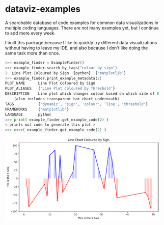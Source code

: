 # dataviz-examples
    
A searchable database of code examples for common data visualizations in multiple coding languages. There are not many examples yet, but I continue to add more every week.

I built this package because I like to quickly try different data visualizations without having to leave my IDE, and also because I don't like doing the same task more than once. 

```python
>>> example_finder = ExampleFinder()
>>> example_finder.search_by_tags("colour by sign")
2  Line Plot Coloured by Sign  [python]  {'matplotlib'}
>>> example_finder.print_example_metadata(2)
PLOT_NAME      Line Plot Coloured by Sign
PLOT_ALIASES   {'Line Plot Coloured by Threshold'}
DESCRIPTION    Line plot which changes colour based on which side of 0 the value falls on 
    (also includes transparent bar chart underneath)
TAGS           {'dynamic', 'sign', 'colour', 'line', 'threshold'}
FRAMEWORKS     {'matplotlib'}
LANGUAGE       python
>>> print( example_finder.get_example_code(2) )
< prints out code to generate this plot >
>>> exec( example_finder.get_example_code(2) )
```
![](./docs/line_chart_coloured_by_sign.png)
